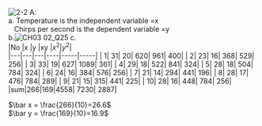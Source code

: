 ![2-2](https://github.com/user-attachments/assets/c47cc492-629e-4c0c-9060-97f5c0e5a056)
A:  
a.	Temperature is the independent variable =x  
&nbsp;&nbsp; Chirps per second is the dependent variable =y  
b.![CH03 02_Q25](https://github.com/user-attachments/assets/57961d03-29dc-4214-9c23-f3044159874a)
c.  
|No |x  |y  |xy  |$x^2$|$y^2$|  
|---|---|---|----|-----|-----|
|  1| 31| 20| 620|  961|  400|
|  2| 23| 16| 368|  529|  256|
|  3| 33| 19| 627| 1089|  361|
|  4| 29| 18| 522|  841|  324|
|  5| 28| 18| 504|  784|  324|
|  6| 24| 16| 384|  576|  256|
|  7| 21| 14| 294|  441|  196|
|  8| 28| 17| 476|  784|  289|
|  9| 21| 15| 315|  441|  225|
| 10| 28| 16| 448|  784|  256|
|sum|266|169|4558| 7230| 2887|
  
$\bar x = \frac{266}{10}=26.6$  
$\bar y = \frac{169}{10}=16.9$
